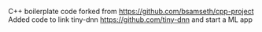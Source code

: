 C++ boilerplate code forked from https://github.com/bsamseth/cpp-project
Added code to link tiny-dnn https://github.com/tiny-dnn and start a ML app
